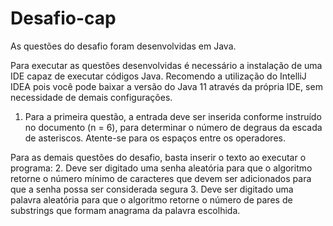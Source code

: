 # Desafio-cap

As questões do desafio foram desenvolvidas em Java.

Para executar as questões desenvolvidas é necessário a instalação de uma IDE capaz de executar códigos Java. Recomendo a utilização do IntelliJ IDEA pois você pode baixar a versão do Java 11 através da própria IDE, sem necessidade de demais configurações.

1. Para a primeira questão, a entrada deve ser inserida conforme instruído no documento (n = 6), para determinar o número de degraus da escada de asteriscos. Atente-se para os espaços entre os operadores.

Para as demais questões do desafio, basta inserir o texto ao executar o programa:
2. Deve ser digitado uma senha aleatória para que o algoritmo retorne o número mínimo de caracteres que devem ser adicionados para que a senha possa ser considerada segura
3. Deve ser digitado uma palavra aleatória para que o algoritmo retorne o número de pares de substrings que formam anagrama da palavra escolhida.
  
